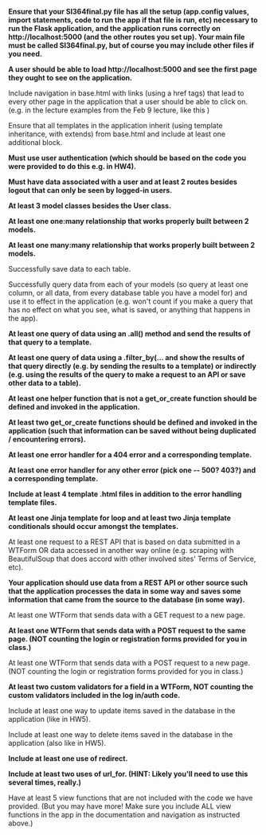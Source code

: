 **Ensure that your SI364final.py file has all the setup (app.config values, import statements, code to run the app if that file is run, etc) necessary to run the Flask application, and the application runs correctly on http://localhost:5000 (and the other routes you set up). Your main file must be called SI364final.py, but of course you may include other files if you need.**

 **A user should be able to load http://localhost:5000 and see the first page they ought to see on the application.**

 Include navigation in base.html with links (using a href tags) that lead to every other page in the application that a user should be able to click on. (e.g. in the lecture examples from the Feb 9 lecture, like this )

 Ensure that all templates in the application inherit (using template inheritance, with extends) from base.html and include at least one additional block.

 **Must use user authentication (which should be based on the code you were provided to do this e.g. in HW4).**

 **Must have data associated with a user and at least 2 routes besides logout that can only be seen by logged-in users.**

 **At least 3 model classes besides the User class.**

 **At least one one:many relationship that works properly built between 2 models.**

 **At least one many:many relationship that works properly built between 2 models.**

 Successfully save data to each table.

 Successfully query data from each of your models (so query at least one column, or all data, from every database table you have a model for) and use it to effect in the application (e.g. won't count if you make a query that has no effect on what you see, what is saved, or anything that happens in the app).

 **At least one query of data using an .all() method and send the results of that query to a template.**

 **At least one query of data using a .filter_by(... and show the results of that query directly (e.g. by sending the results to a template) or indirectly (e.g. using the results of the query to make a request to an API or save other data to a table).**

 **At least one helper function that is not a get_or_create function should be defined and invoked in the application.**

 **At least two get_or_create functions should be defined and invoked in the application (such that information can be saved without being duplicated / encountering errors).**

 **At least one error handler for a 404 error and a corresponding template.**

 **At least one error handler for any other error (pick one -- 500? 403?) and a corresponding template.**

 **Include at least 4 template .html files in addition to the error handling template files.**

 **At least one Jinja template for loop and at least two Jinja template conditionals should occur amongst the templates.**
 
 At least one request to a REST API that is based on data submitted in a WTForm OR data accessed in another way online (e.g. scraping with BeautifulSoup that does accord with other involved sites' Terms of Service, etc).

 **Your application should use data from a REST API or other source such that the application processes the data in some way and saves some information that came from the source to the database (in some way).**
 
 At least one WTForm that sends data with a GET request to a new page.

 **At least one WTForm that sends data with a POST request to the same page. (NOT counting the login or registration forms provided for you in class.)**

 At least one WTForm that sends data with a POST request to a new page. (NOT counting the login or registration forms provided for you in class.)

 **At least two custom validators for a field in a WTForm, NOT counting the custom validators included in the log in/auth code.**

 Include at least one way to update items saved in the database in the application (like in HW5).

 Include at least one way to delete items saved in the database in the application (also like in HW5).

 **Include at least one use of redirect.**

 **Include at least two uses of url_for. (HINT: Likely you'll need to use this several times, really.)**

 Have at least 5 view functions that are not included with the code we have provided. (But you may have more! Make sure you include ALL view functions in the app in the documentation and navigation as instructed above.)